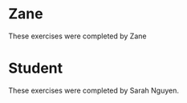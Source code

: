 # Zane
These exercises were completed by Zane

# Student 
These exercises were completed by Sarah Nguyen.
